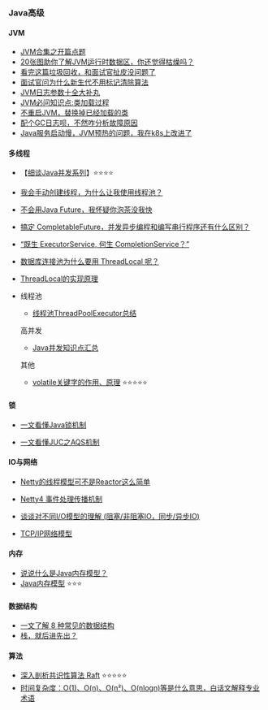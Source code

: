### Java高级

#### JVM

* [JVM合集之开篇点题](https://mp.weixin.qq.com/s/LcJkvrMMZU0-RrZvQXp_hw)
* [20张图助你了解JVM运行时数据区，你还觉得枯燥吗？](https://mp.weixin.qq.com/s/enKyxwDN09oEsYiEX8999w)
* [看完这篇垃圾回收，和面试官扯皮没问题了](https://mp.weixin.qq.com/s/_AKQs-xXDHlk84HbwKUzOw)
* [面试官问为什么新生代不用标记清除算法](https://mp.weixin.qq.com/s/qGL36Q1npiYKKTOG5SVv1A)
* [JVM日志参数十全大补丸](https://mp.weixin.qq.com/s/XZFEgf1ZS7gNt7lku3TF4g)
* [JVM必问知识点:类加载过程](https://mp.weixin.qq.com/s/eHqFONXXNc-LD4ugaKM6UA)
* [不重启JVM，替换掉已经加载的类](https://mp.weixin.qq.com/s/YtM93N3GmFncLBeaZo84-Q)
* [配个GC日志呗，不然咋分析故障原因](https://mp.weixin.qq.com/s/bKyouiFGtVyY265j3K8EZA)
* [Java服务启动慢，JVM预热的问题，我在k8s上改进了](https://mp.weixin.qq.com/s/wEkV_D_ic2zgY9QZqaPxIw)

#### 多线程

* 【[细谈Java并发系列](./Concurrent/README.md)】:star::star::star::star:

* [我会手动创建线程，为什么让我使用线程池？](https://mp.weixin.qq.com/s/0lNXfEVLfZTEEaYQ4h4dgA)
* [不会用Java Future，我怀疑你泡茶没我快](https://mp.weixin.qq.com/s/upLpuE55dfV5PmDAqKnDHQ)
* [搞定 CompletableFuture，并发异步编程和编写串行程序还有什么区别？](https://mp.weixin.qq.com/s/lPh-KHrle6ORKEnmrlXKfQ)
* [“既生 ExecutorService, 何生 CompletionService？”](https://mp.weixin.qq.com/s/RXFj2J2IdYbCRSGZhW8Rrg)
* [数据库连接池为什么要用 ThreadLocal 呢？](https://mp.weixin.qq.com/s?__biz=MzI4ODQ3NjE2OA==&mid=2247492604&idx=1&sn=05c1c360d5d0100c8bf50596568cea1a&chksm=ec3f7e9bdb48f78d10b8410686f2d0c2107357ceb20270c1606f291c95735b6e6e4ced95b8ba&scene=132#wechat_redirect)
* [ThreadLocal的实现原理](https://monkeysayhi.github.io/2016/11/27/%E6%BA%90%E7%A0%81%7CThreadLocal%E7%9A%84%E5%AE%9E%E7%8E%B0%E5%8E%9F%E7%90%86/)
* 
    线程池
    * [线程池ThreadPoolExecutor总结](https://monkeysayhi.github.io/2018/11/08/%E7%BA%BF%E7%A8%8B%E6%B1%A0ThreadPoolExecutor%E6%80%BB%E7%BB%93/)

    高并发
    * [Java并发知识点汇总](https://blog.csdn.net/codingtu/article/details/78061028)

    其他
    * [volatile关键字的作用、原理](https://monkeysayhi.github.io/2016/11/29/volatile%E5%85%B3%E9%94%AE%E5%AD%97%E7%9A%84%E4%BD%9C%E7%94%A8%E3%80%81%E5%8E%9F%E7%90%86/) :star::star::star::star::star:

#### 锁
* [一文看懂Java锁机制](https://mp.weixin.qq.com/s/dFh4WN1je8VmFdYX8Czhew)

* [一文看懂JUC之AQS机制](https://mp.weixin.qq.com/s/HEylBNG8-uIHrUwDFE8GYA)

#### IO与网络

* [Netty的线程模型可不是Reactor这么简单](https://mp.weixin.qq.com/s/kcSI0yQH3HxZt5KFU-M8_w)

* [Netty4 事件处理传播机制](https://mp.weixin.qq.com/s/5dlUN0bzW3aKfcg1PSR5Ow)


* [谈谈对不同I/O模型的理解 (阻塞/非阻塞IO，同步/异步IO)](https://my.oschina.net/u/4504531/blog/4718645)

* [TCP/IP网络模型](https://mp.weixin.qq.com/s/-dCQjrJQjKbZRsPCBJhRwA)

#### 内存

* [说说什么是Java内存模型？](https://mp.weixin.qq.com/s/2WGe0XP-Upz0Pwd05ASTXQ)
* [Java内存模型](https://monkeysayhi.github.io/2016/11/26/Java%E5%86%85%E5%AD%98%E6%A8%A1%E5%9E%8B/) :star::star::star:


#### 数据结构

* [一文了解 8 种常见的数据结构](https://my.oschina.net/qinggee/blog/4618256)
* [栈，就后进先出？](https://mp.weixin.qq.com/s/6l1wtgTiBjv7AKfgrfx4Fw)


#### 算法

* [深入剖析共识性算法 Raft](https://my.oschina.net/vivotech/blog/5023558) :star::star::star::star::star:
* [时间复杂度：O(1)、O(n)、O(n²)、O(nlogn)等是什么意思，白话文解释专业术语](https://blog.csdn.net/qq_27093465/article/details/70690749)
